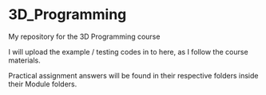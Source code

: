 # 3D_Programming
My repository for the 3D Programming course

I will upload the example / testing codes in to here, as I follow the course materials.

Practical assignment answers will be found in their respective folders inside their Module folders.
